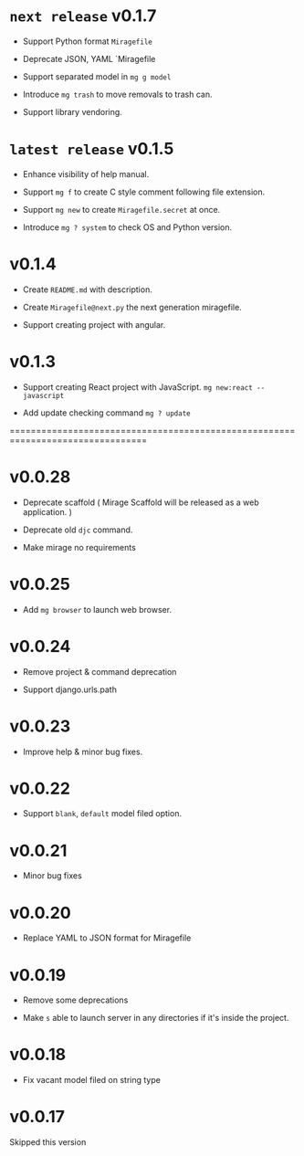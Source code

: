 # `next release` v0.1.7

- Support Python format `Miragefile`

- Deprecate JSON, YAML `Miragefile

- Support separated model in `mg g model`

- Introduce `mg trash` to move removals to trash can.

- Support library vendoring.


# `latest release` v0.1.5

- Enhance visibility of help manual.

- Support `mg f` to create C style comment following file extension.

- Support `mg new` to create `Miragefile.secret` at once.

- Introduce `mg ? system` to check OS and Python version.


# v0.1.4

- Create `README.md` with description.

- Create `Miragefile@next.py` the next generation miragefile.

- Support creating project with angular.

# v0.1.3

- Support creating React project with JavaScript. `mg new:react --javascript`

- Add update checking command `mg ? update`

================================================================================

# v0.0.28

- Deprecate scaffold ( Mirage Scaffold will be released as a web application. )

- Deprecate old `djc` command.

- Make mirage no requirements

# v0.0.25

- Add `mg browser` to launch web browser.

# v0.0.24

- Remove project & command deprecation

- Support django.urls.path

# v0.0.23

- Improve help & minor bug fixes.

# v0.0.22

- Support `blank`, `default` model filed option.

# v0.0.21

- Minor bug fixes

# v0.0.20

- Replace YAML to JSON format for Miragefile

# v0.0.19

- Remove some deprecations

- Make `s` able to launch server in any directories if it's inside the project.

# v0.0.18

- Fix vacant model filed on string type

# v0.0.17

Skipped this version
